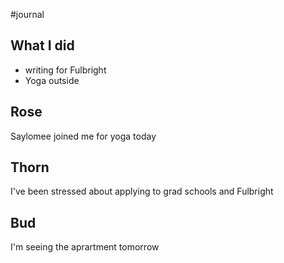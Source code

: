 #journal 

## What I did
- writing for Fulbright
- Yoga outside

## Rose
Saylomee joined me for yoga today

## Thorn
I've been stressed about applying to grad schools and Fulbright

## Bud
I'm seeing the aprartment tomorrow